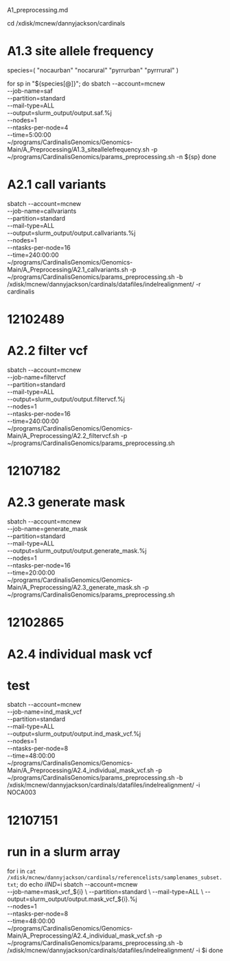 A1_preprocessing.md

cd /xdisk/mcnew/dannyjackson/cardinals

# A1.3 site allele frequency
species=( "nocaurban" "nocarural" "pyrrurban" "pyrrrural" )

for sp in "${species[@]}"; do
    sbatch --account=mcnew \
    --job-name=saf \
    --partition=standard \
    --mail-type=ALL \
    --output=slurm_output/output.saf.%j \
    --nodes=1 \
    --ntasks-per-node=4 \
    --time=5:00:00 \
    ~/programs/CardinalisGenomics/Genomics-Main/A_Preprocessing/A1.3_siteallelefrequency.sh -p ~/programs/CardinalisGenomics/params_preprocessing.sh -n ${sp}
done

# A2.1 call variants
sbatch --account=mcnew \
--job-name=callvariants \
--partition=standard \
--mail-type=ALL \
--output=slurm_output/output.callvariants.%j \
--nodes=1 \
--ntasks-per-node=16 \
--time=240:00:00 \
~/programs/CardinalisGenomics/Genomics-Main/A_Preprocessing/A2.1_callvariants.sh -p ~/programs/CardinalisGenomics/params_preprocessing.sh -b /xdisk/mcnew/dannyjackson/cardinals/datafiles/indelrealignment/ -r cardinalis
# 12102489

# A2.2 filter vcf
sbatch --account=mcnew \
--job-name=filtervcf \
--partition=standard \
--mail-type=ALL \
--output=slurm_output/output.filtervcf.%j \
--nodes=1 \
--ntasks-per-node=16 \
--time=240:00:00 \
~/programs/CardinalisGenomics/Genomics-Main/A_Preprocessing/A2.2_filtervcf.sh -p ~/programs/CardinalisGenomics/params_preprocessing.sh 
# 12107182

# A2.3 generate mask
sbatch --account=mcnew \
--job-name=generate_mask \
--partition=standard \
--mail-type=ALL \
--output=slurm_output/output.generate_mask.%j \
--nodes=1 \
--ntasks-per-node=16 \
--time=20:00:00 \
~/programs/CardinalisGenomics/Genomics-Main/A_Preprocessing/A2.3_generate_mask.sh -p ~/programs/CardinalisGenomics/params_preprocessing.sh
# 12102865


# A2.4 individual mask vcf 
# test
sbatch --account=mcnew \
--job-name=ind_mask_vcf \
--partition=standard \
--mail-type=ALL \
--output=slurm_output/output.ind_mask_vcf.%j \
--nodes=1 \
--ntasks-per-node=8 \
--time=48:00:00 \
~/programs/CardinalisGenomics/Genomics-Main/A_Preprocessing/A2.4_individual_mask_vcf.sh -p ~/programs/CardinalisGenomics/params_preprocessing.sh -b /xdisk/mcnew/dannyjackson/cardinals/datafiles/indelrealignment/ -i NOCA003
# 12107151

# run in a slurm array
for i in `cat /xdisk/mcnew/dannyjackson/cardinals/referencelists/samplenames_subset.txt`;
	do echo $i
	IND=$i
    sbatch --account=mcnew \
    --job-name=mask_vcf_${i} \
    --partition=standard \
    --mail-type=ALL \
    --output=slurm_output/output.mask_vcf_${i}.%j \
    --nodes=1 \
    --ntasks-per-node=8 \
    --time=48:00:00 \
    ~/programs/CardinalisGenomics/Genomics-Main/A_Preprocessing/A2.4_individual_mask_vcf.sh -p ~/programs/CardinalisGenomics/params_preprocessing.sh -b /xdisk/mcnew/dannyjackson/cardinals/datafiles/indelrealignment/ -i $i
done